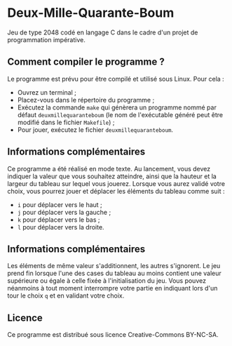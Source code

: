 Deux-Mille-Quarante-Boum
========================

Jeu de type 2048 codé en langage C dans le cadre d'un projet de programmation impérative.

Comment compiler le programme ?
-------------------------------

Le programme est prévu pour être compilé et utilisé sous Linux.
Pour cela :
- Ouvrez un terminal ;
- Placez-vous dans le répertoire du programme ;
- Exécutez la commande `make` qui génèrera un programme nommé par défaut `deuxmillequaranteboum` (le nom de l'exécutable généré peut être modifié dans le fichier `Makefile`) ;
- Pour jouer, exécutez le fichier `deuxmillequaranteboum`.

Informations complémentaires
----------------------------

Ce programme a été réalisé en mode texte. 
Au lancement, vous devez indiquer la valeur que vous souhaitez atteindre, ainsi que la hauteur et la largeur du tableau sur lequel vous jouerez.
Lorsque vous aurez validé votre choix, vous pourrez jouer et déplacer les éléments du tableau comme suit :
- `i` pour déplacer vers le haut ;
- `j` pour déplacer vers la gauche ;
- `k` pour déplacer vers le bas ;
- `l` pour déplacer vers la droite.

Informations complémentaires
----------------------------

Les éléments de même valeur s'additionnent, les autres s'ignorent.
Le jeu prend fin lorsque l'une des cases du tableau au moins contient une valeur supérieure ou égale à celle fixée à l'initialisation du jeu.
Vous pouvez néanmoins à tout moment interrompre votre partie en indiquant lors d'un tour le choix `q` et en validant votre choix.

Licence
-------

Ce programme est distribué sous licence Creative-Commons BY-NC-SA.